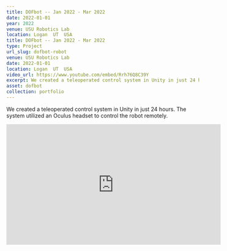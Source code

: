 ```yaml
---
title: DOFbot -- Jan 2022 - Mar 2022
date: 2022-01-01
year: 2022
venue: USU Robotics Lab
location: Logan	 UT	 USA
title: DOFbot -- Jan 2022 - Mar 2022
type: Project
url_slug: dofbot-robot
venue: USU Robotics Lab
date: 2022-01-01
location: Logan	 UT	 USA
video_url: https://www.youtube.com/embed/Rrh76Q8C39Y
excerpt: We created a teleoperated control system in Unity in just 24 hours. The system utilized an Oculus headset to control the robot remotely.
asset: dofbot
collection: portfolio
---
```


We created a teleoperated control system in Unity in just 24 hours. The system utilized an Oculus headset to control the robot remotely.
<script defer type="module" src="{{ base_path }}/assets/URDF_loader/dofbot_robot.js"></script>
<div style="display: flex; justify-content: center; align-items: center; ">
    <canvas id="dofbot_robot_id"></canvas>
</div>
<style>
    #robot {
    position: relative;
    height: 100vh;
    width: 100vw;
    margin: 0;
    padding: 0;
    overflow: hidden;
    }
</style>
    
<iframe width='560' height='315' src='https://www.youtube.com/embed/Rrh76Q8C39Y' frameborder='0' allowfullscreen></iframe>
